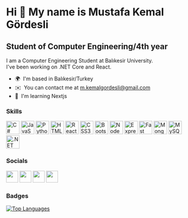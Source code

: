 Hi 👋 My name is Mustafa Kemal Gördesli
=======================================
Student of Computer Engineering/4th year 
--------------------------------

I am a Computer Engineering Student at Balıkesir University. <br>
I've been working on .NET Core and React.

* 🌍  I'm based in Balıkesir/Turkey
* ✉️  You can contact me at [m.kemalgordesli@gmail.com](mailto:m.kemalgordesli@gmail.com)
* 🧠  I'm learning Nextjs

### Skills


<p align="left">
<a href="https://docs.microsoft.com/en-us/dotnet/csharp/" target="_blank" rel="noreferrer"><img src="https://raw.githubusercontent.com/danielcranney/readme-generator/main/public/icons/skills/csharp-colored.svg" width="36" height="36" alt="C#" /></a>
<a href="https://developer.mozilla.org/en-US/docs/Web/JavaScript" target="_blank" rel="noreferrer"><img src="https://raw.githubusercontent.com/danielcranney/readme-generator/main/public/icons/skills/javascript-colored.svg" width="36" height="36" alt="JavaScript" /></a>
<a href="https://www.python.org/" target="_blank" rel="noreferrer"><img src="https://raw.githubusercontent.com/danielcranney/readme-generator/main/public/icons/skills/python-colored.svg" width="36" height="36" alt="Python" /></a>
<a href="https://developer.mozilla.org/en-US/docs/Glossary/HTML5" target="_blank" rel="noreferrer"><img src="https://raw.githubusercontent.com/danielcranney/readme-generator/main/public/icons/skills/html5-colored.svg" width="36" height="36" alt="HTML5" /></a>
<a href="https://reactjs.org/" target="_blank" rel="noreferrer"><img src="https://raw.githubusercontent.com/danielcranney/readme-generator/main/public/icons/skills/react-colored.svg" width="36" height="36" alt="React" /></a>
<a href="https://www.w3.org/TR/CSS/#css" target="_blank" rel="noreferrer"><img src="https://raw.githubusercontent.com/danielcranney/readme-generator/main/public/icons/skills/css3-colored.svg" width="36" height="36" alt="CSS3" /></a>
<a href="https://getbootstrap.com/" target="_blank" rel="noreferrer"><img src="https://raw.githubusercontent.com/danielcranney/readme-generator/main/public/icons/skills/bootstrap-colored.svg" width="36" height="36" alt="Bootstrap" /></a>
<a href="https://nodejs.org/en/" target="_blank" rel="noreferrer"><img src="https://raw.githubusercontent.com/danielcranney/readme-generator/main/public/icons/skills/nodejs-colored.svg" width="36" height="36" alt="NodeJS" /></a>
<a href="https://expressjs.com/" target="_blank" rel="noreferrer"><img src="https://raw.githubusercontent.com/danielcranney/readme-generator/main/public/icons/skills/express-colored.svg" width="36" height="36" alt="Express" /></a>
<a href="https://fastapi.tiangolo.com/" target="_blank" rel="noreferrer"><img src="https://raw.githubusercontent.com/danielcranney/readme-generator/main/public/icons/skills/fastapi-colored.svg" width="36" height="36" alt="Fast API" /></a>
<a href="https://www.mongodb.com/" target="_blank" rel="noreferrer"><img src="https://raw.githubusercontent.com/danielcranney/readme-generator/main/public/icons/skills/mongodb-colored.svg" width="36" height="36" alt="MongoDB" /></a>
<a href="https://www.mysql.com/" target="_blank" rel="noreferrer"><img src="https://raw.githubusercontent.com/danielcranney/readme-generator/main/public/icons/skills/mysql-colored.svg" width="36" height="36" alt="MySQL" /></a>
<a href="https://dotnet.microsoft.com/en-us/" target="_blank" rel="noreferrer"><img src="https://raw.githubusercontent.com/danielcranney/readme-generator/main/public/icons/skills/dot-net-colored.svg" width="36" height="36" alt=".NET" /></a>
</p>


### Socials

<p align="left"> <a href="https://discord.com/users/mustafakemalgordesli#8440" target="_blank" rel="noreferrer"><img src="https://raw.githubusercontent.com/danielcranney/readme-generator/main/public/icons/socials/discord.svg" width="32" height="32" /></a> <a href="https://www.github.com/mustafakemalgordesli" target="_blank" rel="noreferrer"><img src="https://raw.githubusercontent.com/danielcranney/readme-generator/main/public/icons/socials/github.svg" width="32" height="32" /></a> <a href="https://www.linkedin.com/in/mustafakemalgordesli" target="_blank" rel="noreferrer"><img src="https://raw.githubusercontent.com/danielcranney/readme-generator/main/public/icons/socials/linkedin.svg" width="32" height="32" /></a> <a href="http://www.medium.com/@mustafakemalgordesli" target="_blank" rel="noreferrer"><img src="https://raw.githubusercontent.com/danielcranney/readme-generator/main/public/icons/socials/medium.svg" width="32" height="32" /></a></p>

### Badges

<a href="https://github.com/mustafakemalgordesli" align="left"><img src="https://github-readme-stats.vercel.app/api/top-langs/?username=mustafakemalgordesli&langs_count=10&title_color=0891b2&text_color=ffffff&icon_color=0891b2&bg_color=1c1917&hide_border=true&locale=en&custom_title=Top%20%Languages" alt="Top Languages" /></a>
